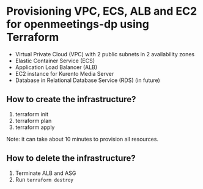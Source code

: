 # Provisioning VPC, ECS, ALB and EC2 for openmeetings-dp using Terraform

- Virtual Private Cloud (VPC) with 2 public subnets in 2 availability zones
- Elastic Container Service (ECS)
- Application Load Balancer (ALB)
- EC2 instance for Kurento Media Server 
- Database in Relational Database Service (RDS) (in future)
## How to create the infrastructure?
1. terraform init
2. terraform plan
3. terraform apply

Note: it can take about 10 minutes to provision all resources.
## How to delete the infrastructure?
1. Terminate ALB and ASG
2. Run `terraform destroy`